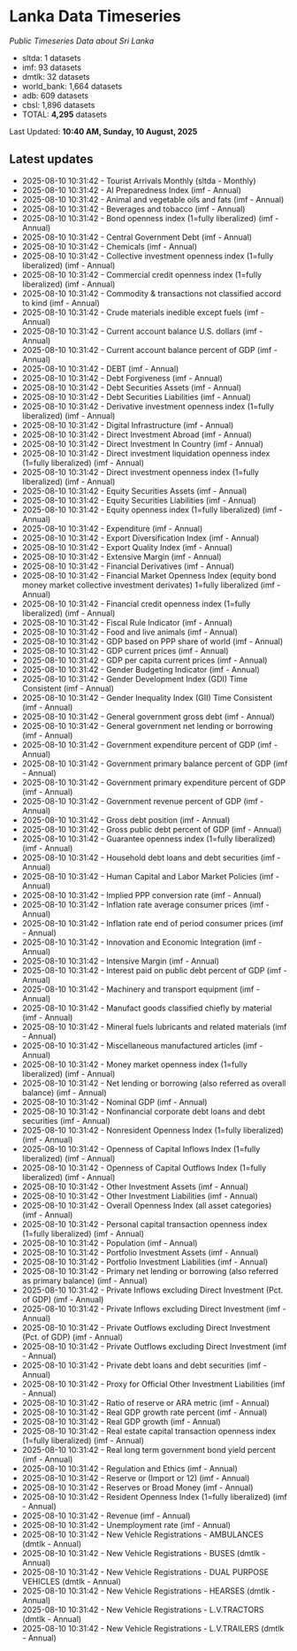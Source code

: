 # Lanka Data Timeseries
*Public Timeseries Data about Sri Lanka*

* sltda: 1 datasets
* imf: 93 datasets
* dmtlk: 32 datasets
* world_bank: 1,664 datasets
* adb: 609 datasets
* cbsl: 1,896 datasets
* TOTAL: **4,295** datasets

Last Updated: **10:40 AM, Sunday, 10 August, 2025**

## Latest updates

* 2025-08-10 10:31:42 - Tourist Arrivals Monthly (sltda - Monthly)
* 2025-08-10 10:31:42 - AI Preparedness Index (imf - Annual)
* 2025-08-10 10:31:42 - Animal and vegetable oils and fats (imf - Annual)
* 2025-08-10 10:31:42 - Beverages and tobacco (imf - Annual)
* 2025-08-10 10:31:42 - Bond openness index (1=fully liberalized) (imf - Annual)
* 2025-08-10 10:31:42 - Central Government Debt (imf - Annual)
* 2025-08-10 10:31:42 - Chemicals (imf - Annual)
* 2025-08-10 10:31:42 - Collective investment openness index (1=fully liberalized) (imf - Annual)
* 2025-08-10 10:31:42 - Commercial credit openness index (1=fully liberalized) (imf - Annual)
* 2025-08-10 10:31:42 - Commodity & transactions not classified accord to kind (imf - Annual)
* 2025-08-10 10:31:42 - Crude materials inedible except fuels (imf - Annual)
* 2025-08-10 10:31:42 - Current account balance U.S. dollars (imf - Annual)
* 2025-08-10 10:31:42 - Current account balance percent of GDP (imf - Annual)
* 2025-08-10 10:31:42 - DEBT (imf - Annual)
* 2025-08-10 10:31:42 - Debt Forgiveness (imf - Annual)
* 2025-08-10 10:31:42 - Debt Securities Assets (imf - Annual)
* 2025-08-10 10:31:42 - Debt Securities Liabilities (imf - Annual)
* 2025-08-10 10:31:42 - Derivative investment openness index (1=fully liberalized) (imf - Annual)
* 2025-08-10 10:31:42 - Digital Infrastructure (imf - Annual)
* 2025-08-10 10:31:42 - Direct Investment Abroad (imf - Annual)
* 2025-08-10 10:31:42 - Direct Investment In Country (imf - Annual)
* 2025-08-10 10:31:42 - Direct investment liquidation openness index (1=fully liberalized) (imf - Annual)
* 2025-08-10 10:31:42 - Direct investment openness index (1=fully liberalized) (imf - Annual)
* 2025-08-10 10:31:42 - Equity Securities Assets (imf - Annual)
* 2025-08-10 10:31:42 - Equity Securities Liabilities (imf - Annual)
* 2025-08-10 10:31:42 - Equity openness index (1=fully liberalized) (imf - Annual)
* 2025-08-10 10:31:42 - Expenditure (imf - Annual)
* 2025-08-10 10:31:42 - Export Diversification Index (imf - Annual)
* 2025-08-10 10:31:42 - Export Quality Index (imf - Annual)
* 2025-08-10 10:31:42 - Extensive Margin (imf - Annual)
* 2025-08-10 10:31:42 - Financial Derivatives (imf - Annual)
* 2025-08-10 10:31:42 - Financial Market Openness Index (equity bond money market collective investment derivates) 1=fully liberalized (imf - Annual)
* 2025-08-10 10:31:42 - Financial credit openness index (1=fully liberalized) (imf - Annual)
* 2025-08-10 10:31:42 - Fiscal Rule Indicator (imf - Annual)
* 2025-08-10 10:31:42 - Food and live animals (imf - Annual)
* 2025-08-10 10:31:42 - GDP based on PPP share of world (imf - Annual)
* 2025-08-10 10:31:42 - GDP current prices (imf - Annual)
* 2025-08-10 10:31:42 - GDP per capita current prices (imf - Annual)
* 2025-08-10 10:31:42 - Gender Budgeting Indicator (imf - Annual)
* 2025-08-10 10:31:42 - Gender Development Index (GDI) Time Consistent (imf - Annual)
* 2025-08-10 10:31:42 - Gender Inequality Index (GII) Time Consistent (imf - Annual)
* 2025-08-10 10:31:42 - General government gross debt (imf - Annual)
* 2025-08-10 10:31:42 - General government net lending or borrowing (imf - Annual)
* 2025-08-10 10:31:42 - Government expenditure percent of GDP (imf - Annual)
* 2025-08-10 10:31:42 - Government primary balance percent of GDP (imf - Annual)
* 2025-08-10 10:31:42 - Government primary expenditure percent of GDP (imf - Annual)
* 2025-08-10 10:31:42 - Government revenue percent of GDP (imf - Annual)
* 2025-08-10 10:31:42 - Gross debt position (imf - Annual)
* 2025-08-10 10:31:42 - Gross public debt percent of GDP (imf - Annual)
* 2025-08-10 10:31:42 - Guarantee openness index (1=fully liberalized) (imf - Annual)
* 2025-08-10 10:31:42 - Household debt loans and debt securities (imf - Annual)
* 2025-08-10 10:31:42 - Human Capital and Labor Market Policies (imf - Annual)
* 2025-08-10 10:31:42 - Implied PPP conversion rate (imf - Annual)
* 2025-08-10 10:31:42 - Inflation rate average consumer prices (imf - Annual)
* 2025-08-10 10:31:42 - Inflation rate end of period consumer prices (imf - Annual)
* 2025-08-10 10:31:42 - Innovation and Economic Integration (imf - Annual)
* 2025-08-10 10:31:42 - Intensive Margin (imf - Annual)
* 2025-08-10 10:31:42 - Interest paid on public debt percent of GDP (imf - Annual)
* 2025-08-10 10:31:42 - Machinery and transport equipment (imf - Annual)
* 2025-08-10 10:31:42 - Manufact goods classified chiefly by material (imf - Annual)
* 2025-08-10 10:31:42 - Mineral fuels lubricants and related materials (imf - Annual)
* 2025-08-10 10:31:42 - Miscellaneous manufactured articles (imf - Annual)
* 2025-08-10 10:31:42 - Money market openness index (1=fully liberalized) (imf - Annual)
* 2025-08-10 10:31:42 - Net lending or borrowing (also referred as overall balance) (imf - Annual)
* 2025-08-10 10:31:42 - Nominal GDP (imf - Annual)
* 2025-08-10 10:31:42 - Nonfinancial corporate debt loans and debt securities (imf - Annual)
* 2025-08-10 10:31:42 - Nonresident Openness Index (1=fully liberalized) (imf - Annual)
* 2025-08-10 10:31:42 - Openness of Capital Inflows Index (1=fully liberalized) (imf - Annual)
* 2025-08-10 10:31:42 - Openness of Capital Outflows Index (1=fully liberalized) (imf - Annual)
* 2025-08-10 10:31:42 - Other Investment Assets (imf - Annual)
* 2025-08-10 10:31:42 - Other Investment Liabilities (imf - Annual)
* 2025-08-10 10:31:42 - Overall Openness Index (all asset categories) (imf - Annual)
* 2025-08-10 10:31:42 - Personal capital transaction openness index (1=fully liberalized) (imf - Annual)
* 2025-08-10 10:31:42 - Population (imf - Annual)
* 2025-08-10 10:31:42 - Portfolio Investment Assets (imf - Annual)
* 2025-08-10 10:31:42 - Portfolio Investment Liabilities (imf - Annual)
* 2025-08-10 10:31:42 - Primary net lending or borrowing (also referred as primary balance) (imf - Annual)
* 2025-08-10 10:31:42 - Private Inflows excluding Direct Investment (Pct. of GDP) (imf - Annual)
* 2025-08-10 10:31:42 - Private Inflows excluding Direct Investment (imf - Annual)
* 2025-08-10 10:31:42 - Private Outflows excluding Direct Investment (Pct. of GDP) (imf - Annual)
* 2025-08-10 10:31:42 - Private Outflows excluding Direct Investment (imf - Annual)
* 2025-08-10 10:31:42 - Private debt loans and debt securities (imf - Annual)
* 2025-08-10 10:31:42 - Proxy for Official Other Investment Liabilities (imf - Annual)
* 2025-08-10 10:31:42 - Ratio of reserve or ARA metric (imf - Annual)
* 2025-08-10 10:31:42 - Real GDP growth rate percent (imf - Annual)
* 2025-08-10 10:31:42 - Real GDP growth (imf - Annual)
* 2025-08-10 10:31:42 - Real estate capital transaction openness index (1=fully liberalized) (imf - Annual)
* 2025-08-10 10:31:42 - Real long term government bond yield percent (imf - Annual)
* 2025-08-10 10:31:42 - Regulation and Ethics (imf - Annual)
* 2025-08-10 10:31:42 - Reserve or (Import or 12) (imf - Annual)
* 2025-08-10 10:31:42 - Reserves or Broad Money (imf - Annual)
* 2025-08-10 10:31:42 - Resident Openness Index (1=fully liberalized) (imf - Annual)
* 2025-08-10 10:31:42 - Revenue (imf - Annual)
* 2025-08-10 10:31:42 - Unemployment rate (imf - Annual)
* 2025-08-10 10:31:42 - New Vehicle Registrations - AMBULANCES (dmtlk - Annual)
* 2025-08-10 10:31:42 - New Vehicle Registrations - BUSES (dmtlk - Annual)
* 2025-08-10 10:31:42 - New Vehicle Registrations - DUAL PURPOSE VEHICLES (dmtlk - Annual)
* 2025-08-10 10:31:42 - New Vehicle Registrations - HEARSES (dmtlk - Annual)
* 2025-08-10 10:31:42 - New Vehicle Registrations - L.V.TRACTORS (dmtlk - Annual)
* 2025-08-10 10:31:42 - New Vehicle Registrations - L.V.TRAILERS (dmtlk - Annual)